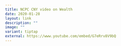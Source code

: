 ```yaml
---
title: NCPC CNY video on Wealth
date: 2020-01-28
layout: link
description: ""
image: ""
variant: tiptap
external: https://www.youtube.com/embed/G7eRrv8V9bQ
---
```

